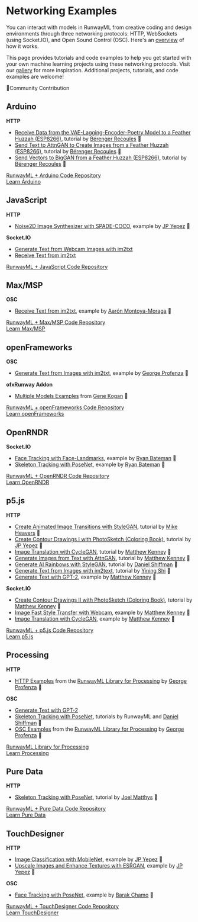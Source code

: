 # Networking Examples

You can interact with models in RunwayML from creative coding and design environments through three networking protocols: HTTP, WebSockets (using Socket.IO), and Open Sound Control (OSC). Here's an [overview](https://learn.runwayml.com/#/how-to/network) of how it works. 

This page provides tutorials and code examples to help you get started with your own machine learning projects using these networking protocols. Visit our [gallery](https://runwayml.com/madewith/) for more inspiration. Additional projects, tutorials, and code examples are welcome!

🎉Community Contribution


## Arduino
**HTTP**
* [Receive Data from the VAE-Lagging-Encoder-Poetry Model to a Feather Huzzah (ESP8266)](https://github.com/runwayml/arduino/tree/master/Feather_Huzzah/receive_text_vae_lagging_encoder_poetry), tutorial by [Bérenger Recoules](http://b2renger.github.io/) 🎉
* [Send Text to AttnGAN to Create Images from a Feather Huzzah (ESP8266)](https://github.com/runwayml/arduino/tree/master/Feather_Huzzah/send_text_attnGan), tutorial by [Bérenger Recoules](http://b2renger.github.io/) 🎉
* [Send Vectors to BigGAN from a Feather Huzzah (ESP8266)](https://github.com/runwayml/arduino/tree/master/Feather_Huzzah/send_vector_BigGan), tutorial by [Bérenger Recoules](http://b2renger.github.io/) 🎉

[RunwayML + Arduino Code Repository](https://github.com/runwayml/arduino)<br>
[Learn Arduino](https://www.arduino.cc/)



## JavaScript
**HTTP**
* [Noise2D Image Synthesizer with SPADE-COCO](https://github.com/runwayml/javascript/tree/master/SPADE-COCO/Noise2DSynth), example by [JP Yepez](https://www.jpyepez.com) 🎉

**Socket.IO**
* [Generate Text from Webcam Images with im2txt](https://github.com/runwayml/javascript/tree/master/im2txt/sendWebcam)
* [Receive Text from im2txt](https://github.com/runwayml/javascript/tree/master/im2txt/receivesOnly)

[RunwayML + JavaScript Code Repository](https://github.com/runwayml/javascript)


## Max/MSP
**OSC**
* [Receive Text from im2txt](https://github.com/runwayml/maxmsp/tree/master/im2txt/receiveCamera), example by [Aarón Montoya-Moraga](montoyamoraga.io) 🎉

[RunwayML + Max/MSP Code Repository](https://github.com/runwayml/maxmsp)<br>
[Learn Max/MSP](https://cycling74.com)


## openFrameworks
**OSC**
* [Generate Text from Images with im2txt](https://github.com/runwayml/openFrameworks/tree/master/im2txt), example by [George Profenza](http://sensori.al/) 🎉 

**ofxRunway Addon**
* [Multiple Models Examples](https://github.com/genekogan/ofxRunway) from [Gene Kogan]() 🎉

[RunwayML + openFrameworks Code Repository](https://github.com/runwayml/openFrameworks)<br>
[Learn openFrameworks](https://openframeworks.cc)



## OpenRNDR
**Socket.IO**
* [Face Tracking with Face-Landmarks](https://github.com/runwayml/OpenRNDR/blob/master/src/main/kotlin/facedetect.kt), example by [Ryan Bateman](http://boat.horse/) 🎉
* [Skeleton Tracking with PoseNet](https://github.com/runwayml/OpenRNDR/blob/master/src/main/kotlin/posenet.kt), example by [Ryan Bateman](http://boat.horse/) 🎉

[RunwayML + OpenRNDR Code Repository](https://github.com/runwayml/OpenRNDR)<br>
[Learn OpenRNDR](https://openrndr.org)



## p5.js
**HTTP**
* [Create Animated Image Transitions with StyleGAN](https://heartbeat.fritz.ai/animated-stylegan-image-transitions-with-runwayml-57a2e20db80f), tutorial by [Mike Heavers](https://mikeheavers.com/) 🎉
* [Create Contour Drawings I with PhotoSketch (Coloring Book)](tutorials/tutorial_photosketch.md), tutorial by [JP Yepez](https://www.jpyepez.com) 🎉
* [Image Translation with CycleGAN](tutorials/tutorial_p5_cyclegan.md), tutorial by [Matthew Kenney](http://matthewkenney.site/) 🎉
* [Generate Images from Text with AttnGAN](tutorials/tutorial_p5_attngan.md), tutorial by [Matthew Kenney](http://matthewkenney.site/) 🎉
* [Generate AI Rainbows with StyleGAN](tutorials/tutorial_stylegan.md), tutorial by [Daniel Shiffman](https://www.youtube.com/channel/UCvjgXvBlbQiydffZU7m1_aw) 🎉
* [Generate Text from Images with im2text](im2txt/), tutorial by [Yining Shi](https://1023.io) 🎉
* [Generate Text with GPT-2](https://github.com/runwayml/p5js/tree/master/GPT2), example by [Matthew Kenney](http://matthewkenney.site/) 🎉


**Socket.IO**
* [Create Contour Drawings II with PhotoSketch (Coloring Book)](tutorials/tutorial_p5_photosketch.md), tutorial by [Matthew Kenney](http://matthewkenney.site/) 🎉
* [Image Fast Style Transfer with Webcam](https://github.com/runwayml/p5js/tree/master/FastStyleTransfer), example by [Matthew Kenney](http://matthewkenney.site/) 🎉
* [Image Translation with CycleGAN](https://github.com/runwayml/p5js/tree/master/CycleGAN/CycleGAN_Websockets), example by [Matthew Kenney](http://matthewkenney.site/) 🎉

[RunwayML + p5.js Code Repository](https://github.com/runwayml/p5js/blob/master/README.md)<br>
[Learn p5.js](https://p5js.org/)



## Processing
**HTTP**
* [HTTP Examples](https://github.com/runwayml/processing-library/tree/master/examples/HTTP) from the [RunwayML Library for Processing](https://github.com/runwayml/processing-library) by [George Profenza](http://sensori.al/) 🎉 

**OSC**
* [Generate Text with GPT-2](tutorials/tutorial_processing_gpt2.md)
* [Skeleton Tracking with PoseNet](tutorials/tutorial_posenet.md), tutorials by RunwayML and [Daniel Shiffman](https://www.youtube.com/channel/UCvjgXvBlbQiydffZU7m1_aw) 🎉
* [OSC Examples](https://github.com/runwayml/processing-library/tree/master/examples/OSC) from the [RunwayML Library for Processing](https://github.com/runwayml/processing-library) by [George Profenza](http://sensori.al/) 🎉 

[RunwayML Library for Processing](https://github.com/runwayml/processing-library)<br>
[Learn Processing](https://processing.org/)


## Pure Data
**HTTP**
* [Skeleton Tracking with PoseNet](https://github.com/runwayml/puredata/tree/master/posenet), tutorial by [Joel Matthys](http://joel.matthysmusic.com) 🎉

[RunwayML + Pure Data Code Repository](https://github.com/runwayml/puredata)<br>
[Learn Pure Data](https://puredata.info)



## TouchDesigner
**HTTP**
* [Image Classification with MobileNet](https://github.com/runwayml/touchDesigner/tree/master/MobileNet/TDClassifier), example by [JP Yepez](https://www.jpyepez.com) 🎉
* [Upscale Images and Enhance Textures with ESRGAN](https://github.com/runwayml/touchDesigner/tree/master/ESRGAN/EnhanceTextures), example by [JP Yepez](https://www.jpyepez.com) 🎉

**OSC**
* [Face Tracking with PoseNet](https://github.com/BarakChamo/TD_PoseNet), example by [Barak Chamo](https://barakchamo.com/) 🎉

[RunwayML + TouchDesigner Code Repository](https://github.com/runwayml/touchDesigner)<br>
[Learn TouchDesigner](https://derivative.ca)
